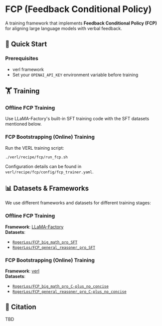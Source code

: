 # FCP (Feedback Conditional Policy)

A training framework that implements **Feedback Conditional Policy (FCP)** for aligning large language models with verbal feedback.

## 🚀 Quick Start

### Prerequisites

- verl framework
- Set your `OPENAI_API_KEY` environment variable before training

## 🏋️ Training

### Offline FCP Training
Use LLaMA-Factory's built-in SFT training code with the SFT datasets mentioned below.

### FCP Bootstrapping (Online) Training
Run the VERL training script:

```bash
./verl/recipe/fcp/run_fcp.sh
```

Configuration details can be found in `verl/recipe/fcp/config/fcp_trainer.yaml`.

## 📊 Datasets & Frameworks

We use different frameworks and datasets for different training stages:

### Offline FCP Training
**Framework**: [LLaMA-Factory](https://github.com/hiyouga/LLaMA-Factory)  
**Datasets**:
- [`RogerLos/FCP_big_math_pro_SFT`](https://huggingface.co/datasets/RogerLos/FCP_big_math_pro_SFT)
- [`RogerLos/FCP_general_reasoner_pro_SFT`](https://huggingface.co/datasets/RogerLos/FCP_general_reasoner_pro_SFT)

### FCP Bootstrapping (Online) Training
**Framework**: [verl](https://github.com/volcengine/verl)  
**Datasets**:
- [`RogerLos/FCP_big_math_pro_C-plus_no_concise`](https://huggingface.co/datasets/RogerLos/FCP_big_math_pro_C-plus_no_concise)
- [`RogerLos/FCP_general_reasoner_pro_C-plus_no_concise`](https://huggingface.co/datasets/RogerLos/FCP_general_reasoner_pro_C-plus_no_concise)

## 📖 Citation

TBD